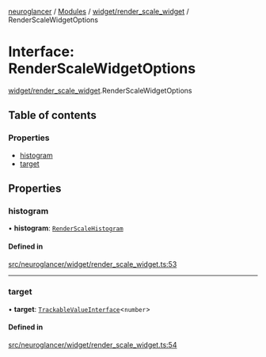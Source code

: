 [neuroglancer](../README.md) / [Modules](../modules.md) / [widget/render\_scale\_widget](../modules/widget_render_scale_widget.md) / RenderScaleWidgetOptions

# Interface: RenderScaleWidgetOptions

[widget/render_scale_widget](../modules/widget_render_scale_widget.md).RenderScaleWidgetOptions

## Table of contents

### Properties

- [histogram](widget_render_scale_widget.RenderScaleWidgetOptions.md#histogram)
- [target](widget_render_scale_widget.RenderScaleWidgetOptions.md#target)

## Properties

### histogram

• **histogram**: [`RenderScaleHistogram`](../classes/annotation_renderlayer._internal_.RenderScaleHistogram.md)

#### Defined in

[src/neuroglancer/widget/render_scale_widget.ts:53](https://github.com/ActiveBrainAtlas2/neuroglancer/blob/1beb5d34/src/neuroglancer/widget/render_scale_widget.ts#L53)

___

### target

• **target**: [`TrackableValueInterface`](annotation_annotation_layer_state._internal_.TrackableValueInterface.md)<`number`\>

#### Defined in

[src/neuroglancer/widget/render_scale_widget.ts:54](https://github.com/ActiveBrainAtlas2/neuroglancer/blob/1beb5d34/src/neuroglancer/widget/render_scale_widget.ts#L54)
